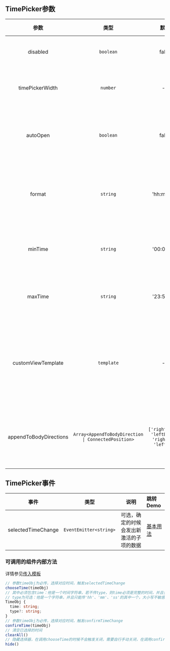 ## TimePicker参数

| 参数                      | 类型            | 默认       |   说明                                      | 跳转Demo                                                           |
| :-----------------------: | :------------: | :--------: | :-------------------------------------------| :-----------------------------------------------------------------|
|          disabled         |    `boolean`   |   false    | 可选，禁用选择                               |[基本用法](demo#basic-usage)                |
|       timePickerWidth       |    `number`    |     --     | 可选，下拉框的宽度                           |[基本用法](demo#basic-usage)                |
|          autoOpen         |    `boolean`   |   false    | 可选，初始化是否直接展开                      |[基本用法](demo#basic-usage)                |
|           format          |    `string`    | 'hh:mm:ss' | 可选，传入格式化，控制时间格式                 |[格式化](demo#format)                      |
|          minTime          |    `string`    | '00:00:00' | 可选，限制最小可选时间                        |[格式化](demo#format)                      |
|          maxTime          |    `string`    | '23:59:59' | 可选，限制最大可选时间                        |[格式化](demo#format)                      |
|    customViewTemplate     |   `template`   |     --     | 可选，自定义快捷设置时间或自定义操作区内容      |[传入模板](demo#custom)                    |
|  appendToBodyDirections   | `Array<AppendToBodyDirection \| ConnectedPosition>` | `['rightDown', 'leftDown', 'rightUp', 'leftUp']` | 方向数组优先采用数组里靠前的位置 |  --  |

## TimePicker事件

|        事件        |           类型          |                     说明                     | 跳转Demo                                                           |
| :----------------: | :--------------------: | :------------------------------------------: | :------------------------------------------------------------------|
| selectedTimeChange | `EventEmitter<string>` | 可选，确定的时候会发出新激活的子项的数据         |[基本用法](demo#basic-usage)                 |

### 可调用的组件内部方法

详情参见[传入模板](demo#custom)

```TypeScript
// 参数timeObj为必传，选择对应时间，触发selectedTimeChange
chooseTime(timeObj)
// 其中必须包含time：他是一个时间字符串，若不传type，则time必须是完整的时间，并且会直接选中对应时间，若传type，则time必须是单个时间，并且会选中对应的事件
// type为可选：他是一个字符串，并且只能传'hh'、'mm'、'ss'的其中一个，大小写不敏感，需要和上述time结合使用
TimeObj {
  time: string;
  type?: string;
}
// 参数timeObj为必传，选择对应时间，触发confirmTimeChange
confirmTime(timeObj)
// 清空已选择的时间
clearAll()
// 隐藏选择器，在调用chooseTime的时候不会触发关闭，需要自行手动关闭，在调用confirmTime的时候会直接关闭
hide()
```
